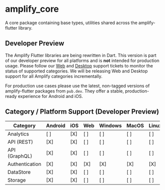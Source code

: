 # amplify_core

A core package containing base types, utilities shared across the amplify-flutter library.

## Developer Preview

The Amplify Flutter libraries are being rewritten in Dart. This version is part of our developer preview for all platforms and is **not** intended for production usage. Please follow our [Web](https://github.com/aws-amplify/amplify-flutter/issues/234) and [Desktop](https://github.com/aws-amplify/amplify-flutter/issues/133) support tickets to monitor the status of supported categories. We will be releasing Web and Desktop support for all Amplify categories incrementally.

For production use cases please use the latest, non-tagged versions of amplify-flutter packages from `pub.dev`. They offer a stable, production-ready experience for Android and iOS.

## Category / Platform Support (Developer Preview)

| Category       | Android | iOS | Web | Windows | MacOS | Linux |
| -------------- | ------- | --- | --- | ------- | ----- | ----- |
| Analytics      | [ ]     | [X] | [ ] | [ ]     | [ ]   | [ ]   |
| API (REST)     | [X]     | [X] | [ ] | [ ]     | [ ]   | [ ]   |
| API (GraphQL)  | [X]     | [X] | [ ] | [ ]     | [ ]   | [ ]   |
| Authentication | [X]     | [X] | [X] | [X]     | [X]   | [X]   |
| DataStore      | [X]     | [X] | [ ] | [ ]     | [ ]   | [ ]   |
| Storage        | [X]     | [X] | [ ] | [ ]     | [ ]   | [ ]   |
